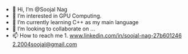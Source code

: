 - 👋 Hi, I’m @Soojal Nag
- 👀 I’m interested in GPU Computing.
- 🌱 I’m currently learning C++ as my main language
- 💞️ I’m looking to collaborate on ...
- 📫 How to reach me 1. www.linkedin.com/in/soojal-nag-27b601246
                      2.2004soojal@gmail.com

<!---
Soojal1807/Soojal1807 is a ✨ special ✨ repository because its `README.md` (this file) appears on your GitHub profile.
You can click the Preview link to take a look at your changes.
--->

